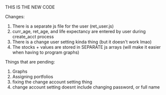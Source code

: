 
THIS IS THE NEW CODE

Changes:

1. There is a separate js file for the user (ret_user.js)
2. curr_age, ret_age, and life expectancy are entered by user during create_acct process
3. There is a change user setting kinda thing (but it doesn't work lmao)
4. The stocks + values are stored in SEPARATE js arrays (will make it easier when having to program graphs)

Things that are pending:
1. Graphs
2. Assigning portfolios
3. fixing the change account setting thing
4. change account setting doesnt include changing password, or full name
